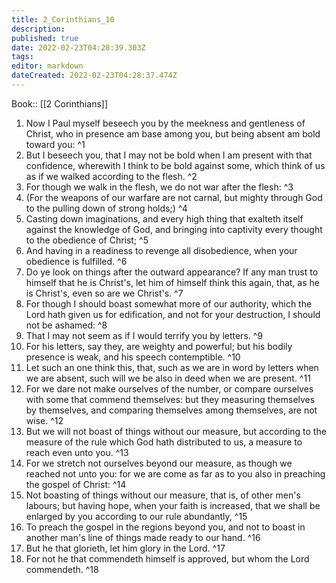 ```yaml
---
title: 2_Corinthians_10
description: 
published: true
date: 2022-02-23T04:28:39.303Z
tags: 
editor: markdown
dateCreated: 2022-02-23T04:28:37.474Z
---
```


 Book:: [[2 Corinthians]]
 1. Now I Paul myself beseech you by the meekness and gentleness of Christ, who in presence am base among you, but being absent am bold toward you: ^1
 2. But I beseech you, that I may not be bold when I am present with that confidence, wherewith I think to be bold against some, which think of us as if we walked according to the flesh. ^2
 3. For though we walk in the flesh, we do not war after the flesh: ^3
 4. (For the weapons of our warfare are not carnal, but mighty through God to the pulling down of strong holds;) ^4
 5. Casting down imaginations, and every high thing that exalteth itself against the knowledge of God, and bringing into captivity every thought to the obedience of Christ; ^5
 6. And having in a readiness to revenge all disobedience, when your obedience is fulfilled. ^6
 7. Do ye look on things after the outward appearance? If any man trust to himself that he is Christ's, let him of himself think this again, that, as he is Christ's, even so are we Christ's. ^7
 8. For though I should boast somewhat more of our authority, which the Lord hath given us for edification, and not for your destruction, I should not be ashamed: ^8
 9. That I may not seem as if I would terrify you by letters. ^9
 10. For his letters, say they, are weighty and powerful; but his bodily presence is weak, and his speech contemptible. ^10
 11. Let such an one think this, that, such as we are in word by letters when we are absent, such will we be also in deed when we are present. ^11
 12. For we dare not make ourselves of the number, or compare ourselves with some that commend themselves: but they measuring themselves by themselves, and comparing themselves among themselves, are not wise. ^12
 13. But we will not boast of things without our measure, but according to the measure of the rule which God hath distributed to us, a measure to reach even unto you. ^13
 14. For we stretch not ourselves beyond our measure, as though we reached not unto you: for we are come as far as to you also in preaching the gospel of Christ: ^14
 15. Not boasting of things without our measure, that is, of other men's labours; but having hope, when your faith is increased, that we shall be enlarged by you according to our rule abundantly, ^15
 16. To preach the gospel in the regions beyond you, and not to boast in another man's line of things made ready to our hand. ^16
 17. But he that glorieth, let him glory in the Lord. ^17
 18. For not he that commendeth himself is approved, but whom the Lord commendeth. ^18
